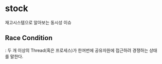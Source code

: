 # stock
재고시스템으로 알아보는 동시성 이슈

## Race Condition
: 두 개 이상의 Thread(혹은 프로세스)가 한꺼번에 공유자원에 접근하려 경쟁하는 상태를 말한다.
